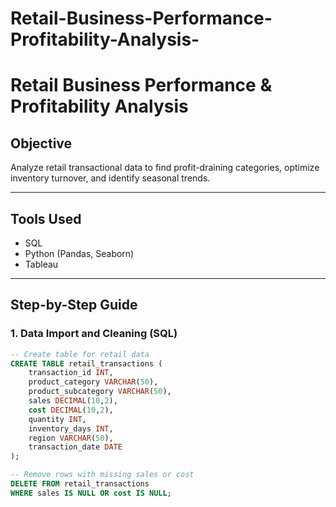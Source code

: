 # Retail-Business-Performance-Profitability-Analysis-

# Retail Business Performance & Profitability Analysis

## Objective
Analyze retail transactional data to find profit-draining categories, optimize inventory turnover, and identify seasonal trends.

---

## Tools Used
- SQL
- Python (Pandas, Seaborn)
- Tableau

---

## Step-by-Step Guide

### 1. Data Import and Cleaning (SQL)
```sql
-- Create table for retail data
CREATE TABLE retail_transactions (
    transaction_id INT,
    product_category VARCHAR(50),
    product_subcategory VARCHAR(50),
    sales DECIMAL(10,2),
    cost DECIMAL(10,2),
    quantity INT,
    inventory_days INT,
    region VARCHAR(50),
    transaction_date DATE
);

-- Remove rows with missing sales or cost
DELETE FROM retail_transactions
WHERE sales IS NULL OR cost IS NULL;

